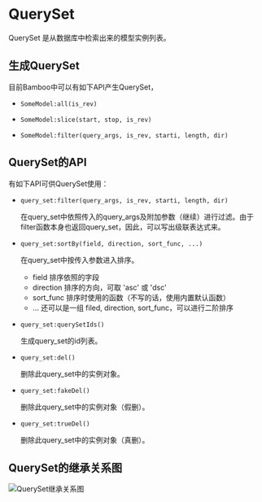 # QuerySet

QuerySet 是从数据库中检索出来的模型实例列表。

## 生成QuerySet
目前Bamboo中可以有如下API产生QuerySet，

- `SomeModel:all(is_rev)`	

- `SomeModel:slice(start, stop, is_rev)`

- `SomeModel:filter(query_args, is_rev, starti, length, dir)`

## QuerySet的API
有如下API可供QuerySet使用：

- `query_set:filter(query_args, is_rev, starti, length, dir)`

	在query_set中依照传入的query_args及附加参数（继续）进行过滤。由于filter函数本身也返回query_set，因此，可以写出级联表达式来。

- `query_set:sortBy(field, direction, sort_func, ...)`

	在query_set中按传入参数进入排序。
	- field	排序依照的字段
	- direction	排序的方向，可取 'asc' 或 'dsc'
	- sort_func	排序时使用的函数（不写的话，使用内置默认函数）
	- ...	还可以是一组 filed, direction, sort_func，可以进行二阶排序

- `query_set:querySetIds()`

	生成query_set的id列表。

- `query_set:del()`

	删除此query_set中的实例对象。

- `query_set:fakeDel()`

	删除此query_set中的实例对象（假删）。

- `query_set:trueDel()`

	删除此query_set中的实例对象（真删）。

## QuerySet的继承关系图

![QuerySet继承关系图](/daogangtang/bamboo_doc_cn/blob/master/images/query_set.png)